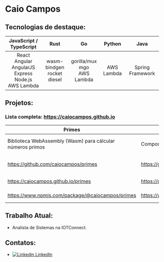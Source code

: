 # Caio Campos

## Tecnologias de destaque:
|JavaScript / TypeScript | Rust | Go | Python | Java |
| :--------------------: | :--: | :-: | :---: | :--: |
| React <br /> Angular <br /> AngularJS <br /> Express <br /> Node.js <br /> AWS Lambda | wasm-bindgen <br /> rocket <br /> diesel | gorilla/mux <br /> mgo <br /> AWS Lambda | AWS Lambda | Spring Framework |

## Projetos:
### Lista completa: https://caiocampos.github.io
| Primes | Tabs | links-buttons | Shrtr | img-fuse | Restaurantes | POI-inc | GLAE | AtualizaHora | PDIEditor |
| ------ | ---- | ------------- | ----- | -------- | ------------ | ------- | ---- | ------------ | --------- |
|  Biblioteca WebAssembly (Wasm) para cálcular números primos | Componente de abas | Componente que gera um menu de links em páginas | Encurtador de links | Projeto de programa em rust para mesclar imagens para usar em cards digitais | Protótipo de Software com login, gestão de autoridades e CRUD de entidades | Protótipo de Software de gerência de Pontos de Interesse | Biblioteca de funções voltada ao ensino de programação básica usando elementos gráficos | Atualiza o horário de computadores com problemas de bateria | Editor de Imagens simples |
|  https://github.com/caiocampos/primes | https://github.com/caiocampos/tabs | https://github.com/caiocampos/links-buttons | https://github.com/caiocampos/shrtr | https://github.com/caiocampos/img-fuse | https://github.com/caiocampos/restaurantes-app <br /> https://github.com/caiocampos/Restaurantes | https://github.com/caiocampos/POI-inc | https://github.com/caiocampos/GLAE | https://github.com/caiocampos/AtualizaHora | https://github.com/caiocampos/PDIEditor |
|  https://caiocampos.github.io/primes | https://caiocampos.github.io/tabs | https://caiocampos.github.io/links-buttons | https://caiocampos.github.io/shrtr | | https://caiocampos.github.io/restaurantes-app | | | | |
|  https://www.npmjs.com/package/@caiocampos/primes | https://www.npmjs.com/package/@caiocampos/tabs | https://www.npmjs.com/package/@caiocampos/links-buttons | | | | | | | |

## Trabalho Atual:
* Analista de Sistemas na IOTConnect.
  
## Contatos:
* [![Linkedin](https://i.stack.imgur.com/gVE0j.png) LinkedIn](https://www.linkedin.com/in/caio-o-campos/)
